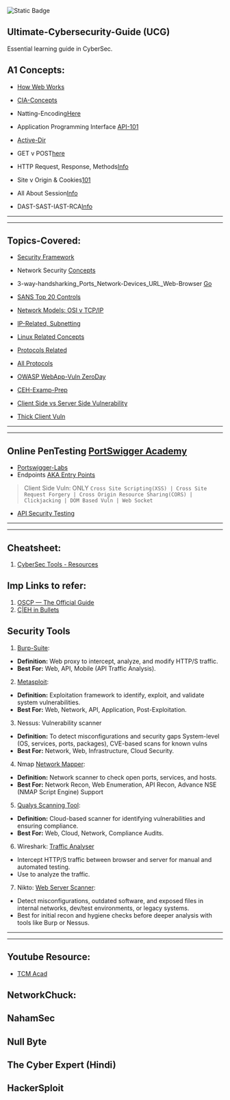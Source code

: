 ![Static Badge](https://img.shields.io/badge/Ultimate-CybersecurityGuide-UCG)

## Ultimate-Cybersecurity-Guide (UCG)
Essential learning guide in CyberSec.

## A1 Concepts:
- [How Web Works](https://github.com/IOxCyber/CyberDev-Concepts/blob/main/CyDev-Concepts/HowWebWorks.md)
- [CIA-Concepts](https://github.com/IOxCyber/CyberEssentials/blob/main/Basic-GRC-Concepts/Security_Frameworks/CIA-TriadsAND-Vul-Risk-Threat.md)

- Natting-Encoding[Here](https://github.com/IOxCyber/CyberDev-Concepts/blob/main/CyberBuzzWords/Encoding-Nat.md)
- Application Programming Interface [API-101](https://github.com/IOxCyber/CyberDev-Concepts/tree/main/CyDev-Concepts/All%20About%20API)

- [Active-Dir](https://github.com/IOxCyber/CyberDev-Concepts/blob/main/CyberBuzzWords/AD-ActiveDirectory.md)
- GET v POST[here](https://github.com/IOxCyber/CyberDev-Concepts/blob/main/CyDev-Concepts/GET-vs-POST.md)

- HTTP Request, Response, Methods[Info](https://github.com/IOxCyber/Ultimate-Cybersecurity-Guide_UCG/tree/main/Network_101/Protocols-Related)
- Site v Origin & Cookies[101](https://github.com/IOxCyber/CyberWeb-Concepts/blob/main/CyDev-Concepts/Cookies-Site-Origin.md)

- All About Session[Info](https://github.com/IOxCyber/CyberWeb-Concepts/tree/main/CyDev-Concepts/All-About-Session)
- DAST-SAST-IAST-RCA[Info](https://github.com/IOxCyber/Ultimate-Cybersecurity-Guide_UCG/blob/main/Security-Insights/Common%20Knowledge/DAST-SAST-IAST-RCA.md)

---
---

## Topics-Covered:
- [Security Framework](https://github.com/IOxCyber/CyberEssentials/tree/main/Basic-GRC-Concepts/Security_Frameworks)
- Network Security [Concepts](https://github.com/IOxCyber/CyberEssentials/tree/main/Network-Security)

- 3-way-handsharking_Ports_Network-Devices_URL_Web-Browser [Go](https://github.com/IOxCyber/CyberEssentials/tree/main/Network_101/Network-Concepts_101)
- [SANS Top 20 Controls](https://github.com/IOxCyber/CyberEssentials/blob/main/Basic-GRC-Concepts/Security_Frameworks/SANS-Top-20.md)

- [Network Models: OSI v TCP/IP](https://github.com/IOxCyber/CyberEssentials/tree/main/Network_101/Logical-Network-Models)
- [IP-Related, Subnetting](https://github.com/IOxCyber/CyberEssentials/tree/main/Network_101/IP-and-Subnetting-related)

- [Linux Related Concepts](https://github.com/IOxCyber/Linux-octo/blob/main/RH124/Describe-Networking-Concepts11.md#chapter-11-describe-networking-concepts)
- [Protocols Related](https://github.com/IOxCyber/CyberEssentials/tree/main/Network_101/Protocols-Related)
- [All Protocols](https://github.com/IOxCyber/CyberEssentials/blob/main/Network_101/Protocols-Related/Protocols-OneLiner.md)

- [OWASP WebApp-Vuln ZeroDay](https://github.com/IOxCyber/CyberEssentials/tree/main/Security-Insights/Common%20Knowledge)
- [CEH-Examp-Prep](https://github.com/IOxCyber/CyberEssentials/tree/main/Security-Insights/CEH-Exam-Prep)

- [Client Side vs Server Side Vulnerability](https://github.com/IOxCyber/CyberEssentials/blob/main/Security-Insights/Common%20Knowledge/WEB-Vulnerabilities/Server-AND-Client_Side_Vuln.md)
- [Thick Client Vuln](https://github.com/IOxCyber/CyberEssentials/tree/main/Security-Insights/Common%20Knowledge/Thick-Client-Vuln)

---
---


## Online PenTesting [PortSwigger Academy](https://portswigger.net/)
- [Portswigger-Labs](https://github.com/IOxCyber/CyberEssentials/tree/main/Security-Tools/Burp_Suite/PortSwigger-WebSecAcad/Web_Vuln-Insights-Labs)
- Endpoints [AKA Entry Points](https://github.com/IOxCyber/Ultimate-Cybersecurity-Guide_UCG/tree/main/Security-Tools/Burp_Suite/PortSwigger-WebSecAcad/Endpoints)
> Client Side Vuln: ONLY `Cross Site Scripting(XSS) | Cross Site Request Forgery | Cross Origin Resource Sharing(CORS) | Clickjacking | DOM Based Vuln | Web Socket`

- [API Security Testing](https://github.com/IOxCyber/CyberEssentials/tree/main/Security-Insights/Common%20Knowledge/API-Testing)
---
---

## Cheatsheet:
1. [CyberSec Tools - Resources](https://github.com/The-Art-of-Hacking/h4cker/tree/master/cheat_sheets)

## Imp Links to refer:
1. [OSCP — The Official Guide](https://n3nu.medium.com/oscp-the-official-guide-c461f5e025bb)
2. [C|EH in Bullets](https://github.com/undergroundwires/CEH-in-bullet-points)

## Security Tools
1. [Burp-Suite](https://github.com/IOxCyber/CyberEssentials/tree/main/Security-Tools):
- **Definition:** Web proxy to intercept, analyze, and modify HTTP/S traffic.
- **Best For:** Web, API, Mobile (API Traffic Analysis).  

2. [Metasploit](https://github.com/IOxCyber/CyberEssentials/tree/main/Security-Tools/Metasploit):   
- **Definition:** Exploitation framework to identify, exploit, and validate system vulnerabilities.  
- **Best For:** Web, Network, API, Application, Post-Exploitation.  

3. Nessus: Vulnerability scanner 
- **Definition:** To detect misconfigurations and security gaps System-level (OS, services, ports, packages), CVE-based scans for known vulns
- **Best For:** Network, Web, Infrastructure, Cloud Security.  

4. Nmap [Network Mapper](https://github.com/IOxCyber/ZtoM_Bootcamp/tree/main/2.Scanning/Nmap):
- **Definition:** Network scanner to check open ports, services, and hosts.  
- **Best For:** Network Recon, Web Enumeration, API Recon, Advance NSE (NMAP Script Engine) Support

5. [Qualys Scanning Tool](https://github.com/IOxCyber/CyberEssentials/tree/main/Security-Tools/Qualys):
- **Definition:** Cloud-based scanner for identifying vulnerabilities and ensuring compliance.  
- **Best For:** Web, Cloud, Network, Compliance Audits.  

6. Wireshark: [Traffic Analyser](https://github.com/IOxCyber/Ultimate-Cybersecurity-Guide_UCG/tree/main/Security-Tools/Wireshark)
- Intercept HTTP/S traffic between browser and server for manual and automated testing.
- Use to analyze the traffic.

7. Nikto: [Web Server Scanner](https://github.com/IOxCyber/Ultimate-Cybersecurity-Guide_UCG/tree/main/Security-Tools/Nikto):
- Detect misconfigurations, outdated software, and exposed files in internal networks, dev/test environments, or legacy systems.
- Best for initial recon and hygiene checks before deeper analysis with tools like Burp or Nessus.

---
---

## Youtube Resource:
- [TCM Acad](https://www.youtube.com/watch?v=fNzpcB7ODxQ&list=PLLKT__MCUeixqHJ1TRqrHsEd6_EdEvo47)

## NetworkChuck:

## NahamSec

## Null Byte

## The Cyber Expert (Hindi)

## HackerSploit

